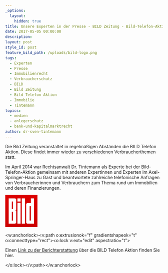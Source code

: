 ```yaml
---
_options:
  layout:
    hidden: true
title: Unsere Experten in der Presse - BILD Zeitung - Bild-Telefon-Aktion Immobilien
date: 2017-05-05 00:00:00
description:
layout: post
style_id: post
feature_bild_path: /uploads/bild-logo.png
tags:
  - Experten
  - Presse
  - Immobilienrecht
  - Verbraucherschutz
  - BILD
  - Bild Zeitung
  - Bild Telefon Aktion
  - Immobilie
  - Tintemann
topics:
  - medien
  - anlegerschutz
  - bank-und-kapitalmarktrecht
author: dr-sven-tintemann
---
```



Die Bild Zeitung veranstaltet in regelm&auml;&szlig;igen Abst&auml;nden die BILD Telefon Aktion. Diese findet immer wieder zu verschiedenen Verbraucherthemen statt.

Im April 2014 war Rechtsanwalt Dr. Tintemann als Experte bei der Bild-Telefon-Aktion gemeinsam mit anderen Expertinnen und Experten im Axel-Springer-Haus zu Gast und beantwortete zahlreiche telefonische Anfragen von Verbraucherinnen und Verbrauchern zum Thema rund um Immobilien und deren Finanzierungen.

[![BILD Logo - Fremde Marke](/uploads/versions/bild-logo---x----103-103x---.png)](http://www.bild.de/ratgeber/recht/immobilien/immobilien-experte-fragen-antworten-35433124.bild.html) <!--[if mso & !supportInlineShapes & supportFields]><span style='mso-element:
field-begin;mso-field-lock:yes'></span><span style='mso-spacerun:yes'> </span>SHAPE
<span style='mso-spacerun:yes'> </span>\* MERGEFORMAT <span style='mso-element:
field-separator'></span><![endif]--><!--[if mso & !supportInlineShapes & supportFields]><v:shape
 id="_x0000_i1025" type="#_x0000_t75" style='width:24pt;height:24pt'>
 <v:imagedata croptop="-65520f" cropbottom="65520f"/>
</v:shape><span style='mso-element:field-end'></span><![endif]-->

<w:anchorlock><v:path o:extrusionok="f" gradientshapeok="t" o:connecttype="rect"><o:lock v:ext="edit" aspectratio="t"><p>Einen <a href="http://www.bild.de/ratgeber/recht/immobilien/immobilien-experte-fragen-antworten-35433124.bild.html">Link zu der Berichterstattung</a> &uuml;ber die BILD Telefon Aktion finden Sie hier.</p> </o:lock></v:path></w:anchorlock>